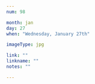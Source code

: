 ```yaml
---
num: 98

month: jan
day: 27
when: "Wednesday, January 27th"

imageType: jpg

link: ""
linkname: ""
notes: ""

---
```


